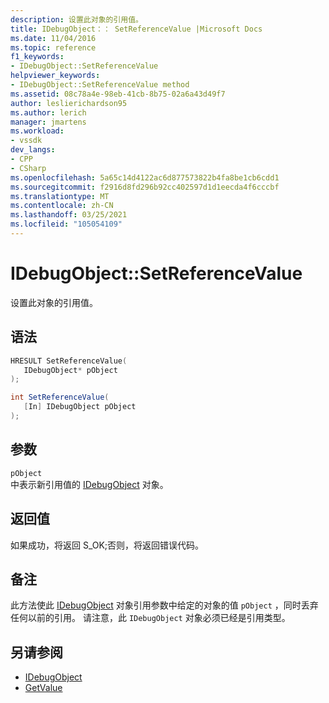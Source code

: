 ```yaml
---
description: 设置此对象的引用值。
title: IDebugObject：： SetReferenceValue |Microsoft Docs
ms.date: 11/04/2016
ms.topic: reference
f1_keywords:
- IDebugObject::SetReferenceValue
helpviewer_keywords:
- IDebugObject::SetReferenceValue method
ms.assetid: 08c78a4e-98eb-41cb-8b75-02a6a43d49f7
author: leslierichardson95
ms.author: lerich
manager: jmartens
ms.workload:
- vssdk
dev_langs:
- CPP
- CSharp
ms.openlocfilehash: 5a65c14d4122ac6d877573822b4fa8be1cb6cdd1
ms.sourcegitcommit: f2916d8fd296b92cc402597d1d1eecda4f6cccbf
ms.translationtype: MT
ms.contentlocale: zh-CN
ms.lasthandoff: 03/25/2021
ms.locfileid: "105054109"
---
```

# <a name="idebugobjectsetreferencevalue"></a>IDebugObject::SetReferenceValue
设置此对象的引用值。

## <a name="syntax"></a>语法

```cpp
HRESULT SetReferenceValue( 
   IDebugObject* pObject
);
```

```csharp
int SetReferenceValue(
   [In] IDebugObject pObject
);
```

## <a name="parameters"></a>参数
`pObject`\
中表示新引用值的 [IDebugObject](../../../extensibility/debugger/reference/idebugobject.md) 对象。

## <a name="return-value"></a>返回值
 如果成功，将返回 S_OK;否则，将返回错误代码。

## <a name="remarks"></a>备注
 此方法使此 [IDebugObject](../../../extensibility/debugger/reference/idebugobject.md) 对象引用参数中给定的对象的值 `pObject` ，同时丢弃任何以前的引用。 请注意，此 `IDebugObject` 对象必须已经是引用类型。

## <a name="see-also"></a>另请参阅
- [IDebugObject](../../../extensibility/debugger/reference/idebugobject.md)
- [GetValue](../../../extensibility/debugger/reference/idebugobject-getvalue.md)
